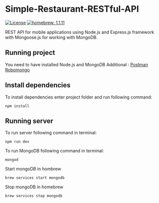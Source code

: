 # Simple-Restaurant-RESTful-API
[![License](https://img.shields.io/github/license/mashape/apistatus.svg)](https://opensource.org/licenses/MIT)
[![homebrew: 1.1.11](https://img.shields.io/homebrew/v/cake.svg)](https://brew.sh/)


REST API for mobile applications using Node.js and Express.js framework with Mongoose.js for working with MongoDB.

## Running project
You need to have installed Node.js and MongoDB
Additional : 
[Postman](https://www.getpostman.com/)
[Robomongo](https://www.google.com)

## Install dependencies
To install dependencies enter project folder and run following command:
```
npm install
```
## Running server
To run server following command in terminal:
```
npm run dev
```
To run MongoDB following command in terminal:
```
mongod
```
Start mongoDB in hombrew
```
brew services start mongodb
```
Stop mongoDB in homebrew
```
brew services stop mongodb
```
